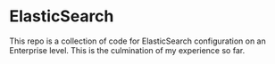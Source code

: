 # ElasticSearch
This repo is a collection of code for ElasticSearch configuration on an Enterprise level. This is the culmination of my experience so far.
